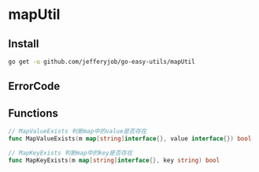 # mapUtil

## Install

```bash
go get -u github.com/jefferyjob/go-easy-utils/mapUtil
```

## ErrorCode


## Functions

```go
// MapValueExists 判断map中的value是否存在
func MapValueExists(m map[string]interface{}, value interface{}) bool

// MapKeyExists 判断map中的key是否存在
func MapKeyExists(m map[string]interface{}, key string) bool
```